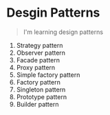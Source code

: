 # Desgin Patterns

> I'm learning design patterns

1. Strategy pattern
2. Observer pattern
3. Facade pattern
4. Proxy pattern
5. Simple factory pattern
6. Factory pattern
7. Singleton pattern
8. Prototype pattern
9. Builder pattern
